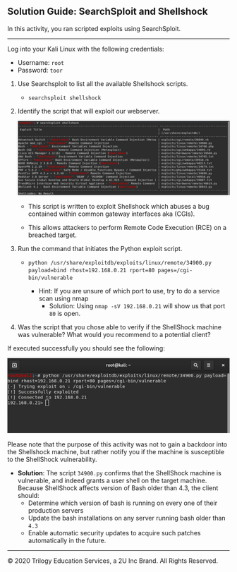 ## Solution Guide: SearchSploit and Shellshock

In this activity, you ran scripted exploits using SearchSploit.

---

Log into your Kali Linux with the following credentials:
  - Username: `root`
  - Password: `toor`


1. Use Searchsploit to list all the available Shellshock scripts.

    - `searchsploit shellshock`

2. Identify the script that will exploit our webserver. 

   ![Shell 2](./Images/SEARCH_2.png)

    - This script is written to exploit Shellshock which abuses a bug contained within common gateway interfaces aka (CGIs).

    - This allows attackers to perform Remote Code Execution (RCE) on a breached target.


3. Run the command that initiates the Python exploit script.

   - `python /usr/share/exploitdb/exploits/linux/remote/34900.py payload=bind rhost=192.168.0.21 rport=80 pages=/cgi-bin/vulnerable`

     - Hint: If you are unsure of which port to use, try to do a service scan using nmap
       - Solution: Using `nmap -sV 192.168.0.21` will show us that port `80` is open. 

4. Was the script that you chose able to verify if the ShellShock machine was vulnerable? What would you recommend to a potential client? 

If executed successfully you should see the following:


![](./Images/vulnerable.png)


Please note that the purpose of this activity was not to gain a backdoor into the Shellshock machine, but rather notify you if the machine is susceptible to the ShellShock vulnerability. 


   - **Solution**: The script `34900.py` confirms that the ShellShock machine is vulnerable, and indeed grants a user shell on the target machine. Because ShellShock affects version of Bash older than 4.3, the client should:
     - Determine which version of bash is running on every one of their production servers
     - Update the bash installations on any server running bash older than `4.3`
     - Enable automatic security updates to acquire such patches automatically in the future.


____


&copy; 2020 Trilogy Education Services, a 2U Inc Brand.   All Rights Reserved.
